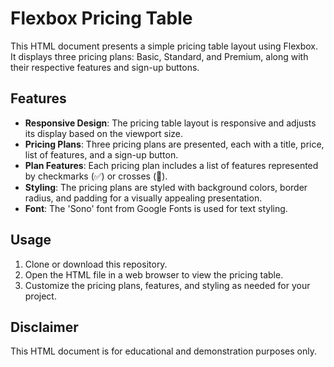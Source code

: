 # Flexbox Pricing Table

This HTML document presents a simple pricing table layout using Flexbox. It displays three pricing plans: Basic, Standard, and Premium, along with their respective features and sign-up buttons.

## Features

- **Responsive Design**: The pricing table layout is responsive and adjusts its display based on the viewport size.
- **Pricing Plans**: Three pricing plans are presented, each with a title, price, list of features, and a sign-up button.
- **Plan Features**: Each pricing plan includes a list of features represented by checkmarks (✅) or crosses (🚫).
- **Styling**: The pricing plans are styled with background colors, border radius, and padding for a visually appealing presentation.
- **Font**: The 'Sono' font from Google Fonts is used for text styling.


## Usage

1. Clone or download this repository.
2. Open the HTML file in a web browser to view the pricing table.
3. Customize the pricing plans, features, and styling as needed for your project.

## Disclaimer

This HTML document is for educational and demonstration purposes only. 
```
